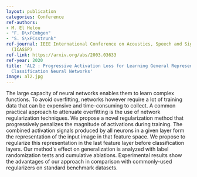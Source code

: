 ```yaml
---
layout: publication
categories: Conference
ref-authors:
- M. El Helou
- "F. D\xFCmbgen"
- "S. S\xFCsstrunk"
ref-journal: IEEE International Conference on Acoustics, Speech and Signal Processing
  (ICASSP)
ref-link: https://arxiv.org/abs/2003.03633
ref-year: 2020
title: 'AL2 : Progressive Activation Loss for Learning General Representations in
  Classification Neural Networks'
image: al2.jpg
---
```



The large capacity of neural networks enables them to learn complex functions. To avoid overfitting, networks however require a lot of training data that can be expensive and time-consuming to collect. A common practical approach to attenuate overfitting is the use of network regularization techniques. We propose a novel regularization method that progressively penalizes the magnitude of activations during training. The combined activation signals produced by all neurons in a given layer form the representation of the input image in that feature space. We propose to regularize this representation in the last feature layer before classification layers. Our method's effect on generalization is analyzed with label randomization tests and cumulative ablations. Experimental results show the advantages of our approach in comparison with commonly-used regularizers on standard benchmark datasets.
